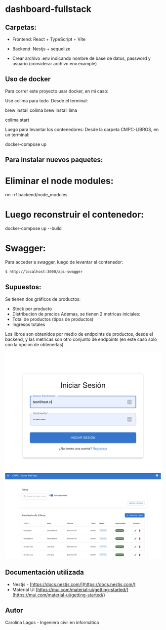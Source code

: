 # dashboard-fullstack

## Carpetas:

- Frontend: React + TypeScript + Vite

- Backend: Nestjs + sequelize
- Crear archivo .env indicando nombre de base de datos, password y usuario (considerar archivo env.example)

## Uso de docker

Para correr este proyecto usar docker, en mi caso:

Usé colima para todo.
Desde el terminal:

brew install colima
brew install lima

colima start

Luego para levantar los contenedores:
Desde la carpeta CMPC-LIBROS, en un terminal:

docker-compose up

## Para instalar nuevos paquetes:

# Eliminar el node modules:

rm -rf backend/node_modules

# Luego reconstruir el contenedor:

docker-compose up --build

# Swagger:

Para acceder a swagger, luego de levantar el contenedor:

```bash
$ http://localhost:3000/api-swagger
```

## Supuestos:

Se tienen dos gráficos de productos:

- Stock por producto
- Distribucion de precios
  Ademas, se tienen 2 metricas iniciales:
- Total de productos (tipos de productos)
- Ingresos totales

Los libros son obtenidos por medio de endpoints de productos, desde el backend, y las metricas son otro conjunto de endpoints (en este caso solo con la opcion de obtenerlas)

![Graficos](img1.png)
![Tabla](img2.png)

## Documentación utilizada

- Nestjs - [https://docs.nestjs.com/](https://docs.nestjs.com/)
- Material UI [https://mui.com/material-ui/getting-started/](https://mui.com/material-ui/getting-started/)

## Autor

Carolina Lagos - Ingeniero civil en informática
